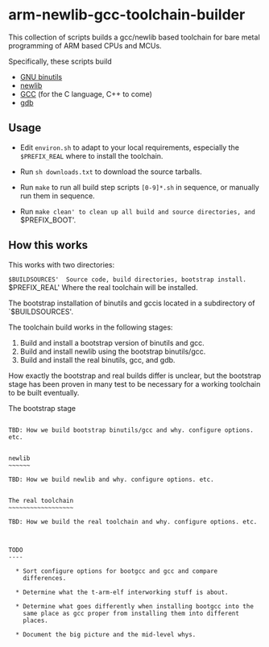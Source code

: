 arm-newlib-gcc-toolchain-builder
================================

This collection of scripts builds a gcc/newlib based toolchain for
bare metal programming of ARM based CPUs and MCUs.

Specifically, these scripts build

  * [GNU binutils][binutils]
  * [newlib][newlib]
  * [GCC][gcc] (for the C language, C++ to come)
  * [gdb][gdb]


[binutils]:  http://sources.redhat.com/binutils/
             "GNU binutils"
[gcc]:       http://gcc.gnu.org/
             "GNU Compiler Collection"
[gdb]:       http://gnu.org/software/gdb/
             "GNU debugger"
[newlib]:    http://sourceware.org/newlib/
             "newlib C library"


Usage
-----

  * Edit `environ.sh` to adapt to your local requirements, especially
    the `$PREFIX_REAL` where to install the toolchain.

  * Run `sh downloads.txt` to download the source tarballs.

  * Run `make` to run all build step scripts `[0-9]*.sh` in sequence,
    or manually run them in sequence.

  * Run `make clean' to clean up all build and source directories, and
    `$PREFIX_BOOT'.



How this works
--------------

This works with two directories:

   `$BUILDSOURCES'  Source code, build directories, bootstrap install.
   `$PREFIX_REAL'   Where the real toolchain will be installed.

The bootstrap installation of binutils and gccis located in a
subdirectory of `$BUILDSOURCES'.

The toolchain build works in the following stages:

   1. Build and install a bootstrap version of binutils and gcc.
   2. Build and install newlib using the bootstrap binutils/gcc.
   3. Build and install the real binutils, gcc, and gdb.

How exactly the bootstrap and real builds differ is unclear, but the
bootstrap stage has been proven in many test to be necessary for a
working toolchain to be built eventually.


The bootstrap stage
~~~~~~~~~~~~~~~~~~~

TBD: How we build bootstrap binutils/gcc and why. configure options. etc.


newlib
~~~~~~

TBD: How we build newlib and why. configure options. etc.


The real toolchain
~~~~~~~~~~~~~~~~~~

TBD: How we build the real toolchain and why. configure options. etc.



TODO
----

  * Sort configure options for bootgcc and gcc and compare
    differences.

  * Determine what the t-arm-elf interworking stuff is about.

  * Determine what goes differently when installing bootgcc into the
    same place as gcc proper from installing them into different
    places.

  * Document the big picture and the mid-level whys.
